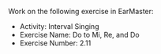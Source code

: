 Work on the following exercise in EarMaster:
- Activity: Interval Singing
- Exercise Name: Do to Mi, Re, and Do
- Exercise Number: 2.11
